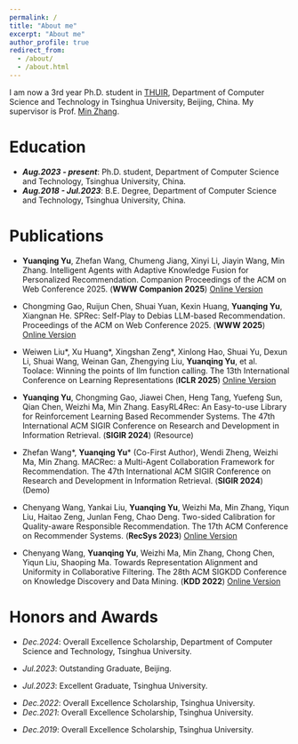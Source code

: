 ```yaml
---
permalink: /
title: "About me"
excerpt: "About me"
author_profile: true
redirect_from: 
  - /about/
  - /about.html
---
```


I am now a 3rd year Ph.D. student in [THUIR](http://www.thuir.cn/), Department of Computer Science and Technology in Tsinghua University, Beijing, China. My supervisor is Prof. [Min Zhang](http://www.thuir.cn/group/~mzhang/). 
<!-- My major research interests are about reinforcement learning in recommender systems.  -->


Education
======

* ***Aug.2023 - present***: Ph.D. student, Department of Computer Science and Technology, Tsinghua University, China.
* ***Aug.2018 - Jul.2023***: B.E. Degree, Department of Computer Science and Technology, Tsinghua University, China. 

Publications
======

* **Yuanqing Yu**, Zhefan Wang, Chumeng Jiang, Xinyi Li, Jiayin Wang, Min Zhang. Intelligent Agents with Adaptive Knowledge Fusion for Personalized Recommendation. Companion Proceedings of the ACM on Web Conference 2025. (**WWW Companion 2025**) [Online Version](https://dl.acm.org/doi/pdf/10.1145/3701716.3719230)

* Chongming Gao, Ruijun Chen, Shuai Yuan, Kexin Huang, **Yuanqing Yu**, Xiangnan He. SPRec: Self-Play to Debias LLM-based Recommendation. Proceedings of the ACM on Web Conference 2025. (**WWW 2025**) [Online Version](https://dl.acm.org/doi/abs/10.1145/3696410.3714524)

* Weiwen Liu\*, Xu Huang\*, Xingshan Zeng\*, Xinlong Hao, Shuai Yu, Dexun Li, Shuai Wang, Weinan Gan, Zhengying Liu, **Yuanqing Yu**, et al. Toolace: Winning the points of llm function calling. The 13th International Conference on Learning Representations (**ICLR 2025**) [Online Version](https://arxiv.org/pdf/2409.00920)

* **Yuanqing Yu**, Chongming Gao, Jiawei Chen, Heng Tang, Yuefeng Sun, Qian Chen, Weizhi Ma, Min Zhang. EasyRL4Rec: An Easy-to-use Library for Reinforcement Learning Based Recommender Systems. The 47th International ACM SIGIR Conference on Research and Development in Information Retrieval. (**SIGIR 2024**) (Resource)

* Zhefan Wang\*, **Yuanqing Yu**\* (Co-First Author), Wendi Zheng, Weizhi Ma, Min Zhang. MACRec: a Multi-Agent Collaboration Framework for Recommendation. The 47th International ACM SIGIR Conference on Research and Development in Information Retrieval. (**SIGIR 2024**) (Demo)

* Chenyang Wang, Yankai Liu, **Yuanqing Yu**, Weizhi Ma, Min Zhang, Yiqun Liu, Haitao Zeng, Junlan Feng, Chao Deng. Two-sided Calibration for Quality-aware Responsible Recommendation. The 17th ACM Conference on Recommender Systems. (**RecSys 2023**) [Online Version](https://dl.acm.org/doi/10.1145/3604915.3608799)

* Chenyang Wang, **Yuanqing Yu**, Weizhi Ma, Min Zhang, Chong Chen, Yiqun Liu, Shaoping Ma. Towards Representation Alignment and Uniformity in Collaborative Filtering. The 28th ACM SIGKDD Conference on Knowledge Discovery and Data Mining. (**KDD 2022**) [Online Version](https://dl.acm.org/doi/10.1145/3534678.3539253)

Honors and Awards
======

* *Dec.2024*: Overall Excellence Scholarship, Department of Computer Science and Technology, Tsinghua University.

* *Jul.2023*: Outstanding Graduate, Beijing.
* *Jul.2023*: Excellent Graduate, Tsinghua University.
<!-- * *Jul.2023*: Outstanding Graduate, Department of Computer Science and Technology, Tsinghua University. -->
* *Dec.2022*: Overall Excellence Scholarship, Tsinghua University.
* *Dec.2021*: Overall Excellence Scholarship, Tsinghua University.
<!-- * *Dec.2020*: Social Practice Scholarship, Tsinghua University. -->
<!-- * *Dec.2020*: Community Contribution Scholarship, Tsinghua University. -->
* *Dec.2019*: Overall Excellence Scholarship, Tsinghua University. 
